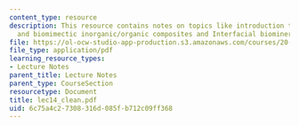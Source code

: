 ```yaml
---
content_type: resource
description: This resource contains notes on topics like introduction to biomineralization
  and biomimectic inorganic/organic composites and Interfacial biomineralization.
file: https://ol-ocw-studio-app-production.s3.amazonaws.com/courses/20-462j-molecular-principles-of-biomaterials-spring-2006/6c75a4c27308316d085fb712c09ff368_lec14_clean.pdf
file_type: application/pdf
learning_resource_types:
- Lecture Notes
parent_title: Lecture Notes
parent_type: CourseSection
resourcetype: Document
title: lec14_clean.pdf
uid: 6c75a4c2-7308-316d-085f-b712c09ff368
---
```

